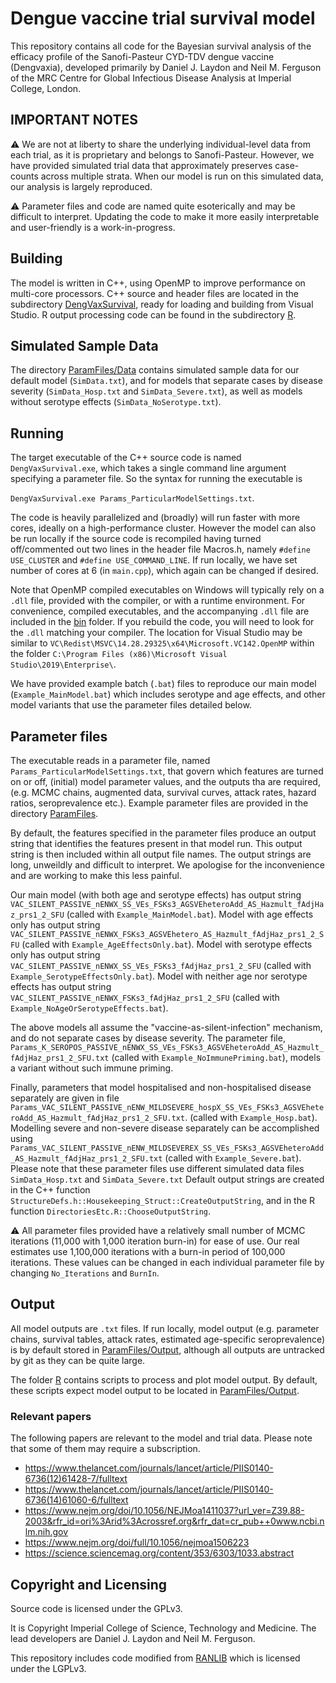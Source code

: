 # Dengue vaccine trial survival model

This repository contains all code for the Bayesian survival analysis of the efficacy profile of 
the Sanofi-Pasteur CYD-TDV dengue vaccine
(Dengvaxia), developed primarily by Daniel J. Laydon and Neil M. Ferguson of the MRC Centre
for Global Infectious Disease Analysis at Imperial College, London.


## IMPORTANT NOTES

:warning: We are not at liberty to share the underlying individual-level data from each trial, as 
it is proprietary and belongs to Sanofi-Pasteur. 
However, we have provided simulated trial data that approximately preserves case-counts
across multiple strata. When our model is run on this simulated
data, our analysis is largely reproduced. 

:warning: Parameter files and code are named quite esoterically and may be difficult to interpret. 
Updating the code to make it more easily interpretable and user-friendly is a work-in-progress.

## Building

The model is written in C++, using OpenMP to improve performance on multi-core processors. 
C++ source and header files are located in the subdirectory [DengVaxSurvival](./DengVaxSurvival), 
ready for loading and building from Visual Studio. R output processing code can be found in the 
subdirectory [R](./R). 

## Simulated Sample Data

The directory [ParamFiles/Data](./ParamFiles/Data) contains simulated sample data 
for our default model (`SimData.txt`), and for models that separate cases by disease severity 
(`SimData_Hosp.txt` and `SimData_Severe.txt`), as well as models 
without serotype effects (`SimData_NoSerotype.txt`). 

## Running

The target executable of the C++ source code is named `DengVaxSurvival.exe`, which takes a single 
command line argument specifying a parameter file. So the syntax for running the executable is 

`DengVaxSurvival.exe Params_ParticularModelSettings.txt`. 

The code is heavily parallelized and (broadly) will run faster with more cores, ideally on a 
high-performance cluster. However the model can also be run locally if the source code is 
recompiled having turned off/commented out two lines in the header file Macros.h, namely 
`#define USE_CLUSTER` and `#define USE_COMMAND_LINE`. 
If run locally, we have set number of cores at 6 (in `main.cpp`), which again can be changed if desired. 

Note that OpenMP compiled executables on Windows will typically rely on a `.dll` file, provided with 
the compiler, or with a runtime environment. For convenience, compiled executables, and the 
accompanying `.dll` file are included in the [bin](./bin) folder. If you rebuild the code, you will need to 
look for the `.dll` matching your compiler. The location for Visual Studio may be similar to
`VC\Redist\MSVC\14.28.29325\x64\Microsoft.VC142.OpenMP` within the folder 
`C:\Program Files (x86)\Microsoft Visual Studio\2019\Enterprise\`. 

We have provided example batch (`.bat`) files to reproduce our main model (`Example_MainModel.bat`)
which includes serotype and age effects, and other model variants that use the 
parameter files detailed below.

## Parameter files

The executable reads in a parameter file, named `Params_ParticularModelSettings.txt`, 
that govern which features are turned on or off,
(initial) model parameter values, and the outputs tha are required,
(e.g. MCMC chains, augmented data, survival curves, attack rates, hazard ratios, seroprevalence etc.).
Example parameter files are provided in the directory [ParamFiles](./ParamFiles).

By default, the features specified in the parameter files 
produce an output string that identifies the features present in that model run. 
This output string is then included within all output file names. 
The output strings are long, unweildly and difficult to interpret. We apologise for the inconvenience
and are working to make this less painful. 

Our main model (with both age and serotype effects) has output string
`VAC_SILENT_PASSIVE_nENWX_SS_VEs_FSKs3_AGSVEheteroAdd_AS_Hazmult_fAdjHaz_prs1_2_SFU` (called with 
`Example_MainModel.bat`). 
Model with age effects only has output string 
`VAC_SILENT_PASSIVE_nENWX_FSKs3_AGSVEhetero_AS_Hazmult_fAdjHaz_prs1_2_SFU` (called with 
`Example_AgeEffectsOnly.bat`).
Model with serotype effects only has output string 
`VAC_SILENT_PASSIVE_nENWX_SS_VEs_FSKs3_fAdjHaz_prs1_2_SFU` (called with 
`Example_SerotypeEffectsOnly.bat`).
Model with neither age nor serotype effects has output string 
`VAC_SILENT_PASSIVE_nENWX_FSKs3_fAdjHaz_prs1_2_SFU` (called with 
`Example_NoAgeOrSerotypeEffects.bat`).

The above models all assume the "vaccine-as-silent-infection" mechanism, and do not separate cases by disease severity. 
The parameter file, 
`Params_K_SEROPOS_PASSIVE_nENWX_SS_VEs_FSKs3_AGSVEheteroAdd_AS_Hazmult_fAdjHaz_prs1_2_SFU.txt` 
(called with `Example_NoImmunePriming.bat`), models a variant without such immune priming. 


Finally, parameters that model hospitalised and non-hospitalised disease separately are given in 
file `Params_VAC_SILENT_PASSIVE_nENW_MILDSEVERE_hospX_SS_VEs_FSKs3_AGSVEheteroAdd_AS_Hazmult_fAdjHaz_prs1_2_SFU.txt`. 
(called with `Example_Hosp.bat`).
Modelling severe and non-severe disease separately can be accomplished using 
`Params_VAC_SILENT_PASSIVE_nENW_MILDSEVEREX_SS_VEs_FSKs3_AGSVEheteroAdd_AS_Hazmult_fAdjHaz_prs1_2_SFU.txt` 
(called with `Example_Severe.bat`).
Please note that these parameter files use different simulated data files `SimData_Hosp.txt` and `SimData_Severe.txt`
Default output strings are created in the C++ function 
`StructureDefs.h::Housekeeping_Struct::CreateOutputString`, 
and in the R function `DirectoriesEtc.R::ChooseOutputString`.

:warning: All parameter files provided have a relatively small number of MCMC iterations 
(11,000 with 1,000 iteration burn-in) for ease of use. Our real estimates use 1,100,000 iterations with 
a burn-in period of 100,000 iterations. These values can be changed in each individual parameter file
by changing `No_Iterations` and `BurnIn`. 

## Output

All model outputs are `.txt` files. If run locally, model output (e.g. parameter chains, survival tables, attack rates, estimated 
age-specific seroprevalence) is by default stored in 
[ParamFiles/Output](./ParamFiles/Output), although all outputs are untracked by git as 
they can be quite large. 

The folder [R](./R) contains scripts to process and plot model output. By default, these scripts
expect model output to be located in [ParamFiles/Output](./ParamFiles/Output).


### Relevant papers

The following papers are relevant to the model and trial data. Please note that some of them
may require a subscription.

- <https://www.thelancet.com/journals/lancet/article/PIIS0140-6736(12)61428-7/fulltext>
- <https://www.thelancet.com/journals/lancet/article/PIIS0140-6736(14)61060-6/fulltext>
- <https://www.nejm.org/doi/10.1056/NEJMoa1411037?url_ver=Z39.88-2003&rfr_id=ori%3Arid%3Acrossref.org&rfr_dat=cr_pub++0www.ncbi.nlm.nih.gov>
- <https://www.nejm.org/doi/full/10.1056/nejmoa1506223>
- <https://science.sciencemag.org/content/353/6303/1033.abstract>

## Copyright and Licensing

Source code is licensed under the GPLv3.

It is Copyright Imperial College of Science, Technology and Medicine. The
lead developers are Daniel J. Laydon and Neil M. Ferguson. 

This repository includes code modified from
[RANLIB](https://people.sc.fsu.edu/~jburkardt/c_src/ranlib/ranlib.html) which
is licensed under the LGPLv3.

